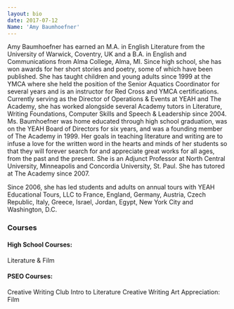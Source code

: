 ```yaml
---
layout: bio
date: 2017-07-12
Name: 'Amy Baumhoefner'
---
```


Amy Baumhoefner has earned an M.A. in English Literature from the University of Warwick, Coventry, UK and a B.A. in English and Communications from Alma College, Alma, MI.  Since high school, she has won awards for her short stories and poetry, some of which have been published.  She has taught children and young adults since 1999 at the YMCA where she held the position of the Senior Aquatics Coordinator for several years and is an instructor for Red Cross and YMCA certifications.  Currently serving as the Director of Operations & Events at YEAH and The Academy, she has worked alongside several Academy tutors in Literature, Writing Foundations, Computer Skills and Speech & Leadership since 2004.  Ms. Baumhoefner was home educated through high school graduation, was on the YEAH Board of Directors for six years, and was a founding member of The Academy in 1999.  Her goals in teaching literature and writing are to infuse a love for the written word in the hearts and minds of her students so that they will forever search for and appreciate great works for all ages, from the past and the present. She is an Adjunct Professor at North Central University, Minneapolis and Concordia University, St. Paul. She has tutored at The Academy since 2007.Since 2006, she has led students and adults on annual tours with YEAH Educational Tours, LLC to France, England, Germany, Austria, Czech Republic, Italy, Greece, Israel, Jordan, Egypt, New York City and Washington, D.C.
### Courses
#### High School Courses:
Literature & Film
#### PSEO Courses:
Creative Writing Club
Intro to Literature
Creative Writing
Art Appreciation: Film
